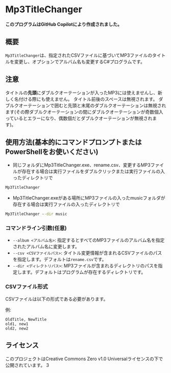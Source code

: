 # Mp3TitleChanger

****このプログラムはGitHub Copilotにより作成されました。****

## 概要

`Mp3TitleChanger`は、指定されたCSVファイルに基づいてMP3ファイルのタイトルを変更し、オプションでアルバム名も変更するC#プログラムです。

## 注意
タイトルの**先頭**にダブルクオーテーションが入ったMP3には使えませんし、新しく名付ける際にも使えません。
タイトル前後のスペースは無視されます。
ダブルクオーテーションで囲むと先頭と末尾のダブルクオーテーションは無視されます(その際ダブルクオーテーションの間にダブルクオーテーションが奇数個入っているとエラーになり、偶数個だとダブルクオーテーションが無視されます)。

## 使用方法(基本的にコマンドプロンプトまたはPowerShellをお使いください)
- 同じフォルダにMp3TitleChanger.exe、rename.csv、変更するMP3ファイルが存在する場合は実行ファイルをダブルクリックまたは実行ファイルの入ったディレクトリで
```cmd
Mp3TitleChanger
```
- Mp3TitleChanger.exeがある場所にMP3ファイルの入ったmusicフォルダが存在する場合は実行ファイルの入ったディレクトリで
```cmd
Mp3TitleChanger --dir music
```

### コマンドライン引数(任意)
- `--album <アルバム名>`: 指定するとすべてのMP3ファイルのアルバム名を指定されたアルバム名に変更します。
- `--csv <CSVファイルパス>`: タイトル変更情報が含まれるCSVファイルのパスを指定します。デフォルトは`rename.csv`です。
- `--dir <ディレクトリパス>`: MP3ファイルが含まれるディレクトリのパスを指定します。デフォルトはプログラムが存在するディレクトリです。

### CSVファイル形式

CSVファイルは以下の形式である必要があります。

例:
```csv
OldTitle, NewTitle
old1, new1
old2, new2
```
## ライセンス

このプロジェクトはCreative Commons Zero v1.0 Universalライセンスの下で公開されています。
3

